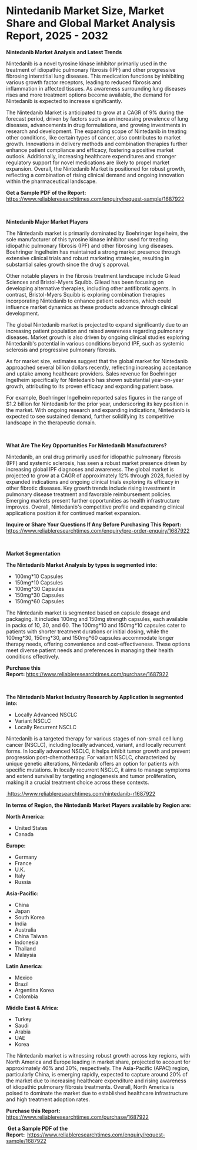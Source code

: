 <p><h1>Nintedanib Market Size, Market Share and Global Market Analysis Report, 2025 - 2032</h1></p><p><strong>Nintedanib Market Analysis and Latest Trends</strong></p>
<p><p>Nintedanib is a novel tyrosine kinase inhibitor primarily used in the treatment of idiopathic pulmonary fibrosis (IPF) and other progressive fibrosing interstitial lung diseases. This medication functions by inhibiting various growth factor receptors, leading to reduced fibrosis and inflammation in affected tissues. As awareness surrounding lung diseases rises and more treatment options become available, the demand for Nintedanib is expected to increase significantly.</p><p>The Nintedanib Market is anticipated to grow at a CAGR of 9% during the forecast period, driven by factors such as an increasing prevalence of lung diseases, advancements in drug formulations, and growing investments in research and development. The expanding scope of Nintedanib in treating other conditions, like certain types of cancer, also contributes to market growth. Innovations in delivery methods and combination therapies further enhance patient compliance and efficacy, fostering a positive market outlook. Additionally, increasing healthcare expenditures and stronger regulatory support for novel medications are likely to propel market expansion. Overall, the Nintedanib Market is positioned for robust growth, reflecting a combination of rising clinical demand and ongoing innovation within the pharmaceutical landscape.</p></p>
<p><strong>Get a Sample PDF of the Report:&nbsp;</strong> <a href="https://www.reliableresearchtimes.com/enquiry/request-sample/1687922?utm_campaign=2006&utm_medium=2&utm_source=Github&utm_content=ia&utm_term=19042025&utm_id=nintedanib">https://www.reliableresearchtimes.com/enquiry/request-sample/1687922</a></p>
<p>&nbsp;</p>
<p><strong>Nintedanib Major Market Players</strong></p>
<p><p>The Nintedanib market is primarily dominated by Boehringer Ingelheim, the sole manufacturer of this tyrosine kinase inhibitor used for treating idiopathic pulmonary fibrosis (IPF) and other fibrosing lung diseases. Boehringer Ingelheim has maintained a strong market presence through extensive clinical trials and robust marketing strategies, resulting in substantial sales growth since the drug's approval.</p><p>Other notable players in the fibrosis treatment landscape include Gilead Sciences and Bristol-Myers Squibb. Gilead has been focusing on developing alternative therapies, including other antifibrotic agents. In contrast, Bristol-Myers Squibb is exploring combination therapies incorporating Nintedanib to enhance patient outcomes, which could influence market dynamics as these products advance through clinical development.</p><p>The global Nintedanib market is projected to expand significantly due to an increasing patient population and raised awareness regarding pulmonary diseases. Market growth is also driven by ongoing clinical studies exploring Nintedanib's potential in various conditions beyond IPF, such as systemic sclerosis and progressive pulmonary fibrosis.</p><p>As for market size, estimates suggest that the global market for Nintedanib approached several billion dollars recently, reflecting increasing acceptance and uptake among healthcare providers. Sales revenue for Boehringer Ingelheim specifically for Nintedanib has shown substantial year-on-year growth, attributing to its proven efficacy and expanding patient base.</p><p>For example, Boehringer Ingelheim reported sales figures in the range of $1.2 billion for Nintedanib for the prior year, underscoring its key position in the market. With ongoing research and expanding indications, Nintedanib is expected to see sustained demand, further solidifying its competitive landscape in the therapeutic domain.</p></p>
<p>&nbsp;</p>
<p><strong>What Are The Key Opportunities For Nintedanib Manufacturers?</strong></p>
<p><p>Nintedanib, an oral drug primarily used for idiopathic pulmonary fibrosis (IPF) and systemic sclerosis, has seen a robust market presence driven by increasing global IPF diagnoses and awareness. The global market is projected to grow at a CAGR of approximately 12% through 2028, fueled by expanded indications and ongoing clinical trials exploring its efficacy in other fibrotic diseases. Key growth trends include rising investment in pulmonary disease treatment and favorable reimbursement policies. Emerging markets present further opportunities as health infrastructure improves. Overall, Nintedanib's competitive profile and expanding clinical applications position it for continued market expansion.</p></p>
<p><strong>Inquire or Share Your Questions If Any Before Purchasing This Report:</strong> <a href="https://www.reliableresearchtimes.com/enquiry/pre-order-enquiry/1687922?utm_campaign=2006&utm_medium=2&utm_source=Github&utm_content=ia&utm_term=19042025&utm_id=nintedanib">https://www.reliableresearchtimes.com/enquiry/pre-order-enquiry/1687922</a></p>
<p>&nbsp;</p>
<p><strong>Market Segmentation</strong></p>
<p><strong>The Nintedanib Market Analysis by types is segmented into:</strong></p>
<p><ul><li>100mg*10 Capsules</li><li>150mg*10 Capsules</li><li>100mg*30 Capsules</li><li>150mg*30 Capsules</li><li>150mg*60 Capsules</li></ul></p>
<p><p>The Nintedanib market is segmented based on capsule dosage and packaging. It includes 100mg and 150mg strength capsules, each available in packs of 10, 30, and 60. The 100mg*10 and 150mg*10 capsules cater to patients with shorter treatment durations or initial dosing, while the 100mg*30, 150mg*30, and 150mg*60 capsules accommodate longer therapy needs, offering convenience and cost-effectiveness. These options meet diverse patient needs and preferences in managing their health conditions effectively.</p></p>
<p><strong>Purchase this Report:&nbsp;</strong><a href="https://www.reliableresearchtimes.com/purchase/1687922?utm_campaign=2006&utm_medium=2&utm_source=Github&utm_content=ia&utm_term=19042025&utm_id=nintedanib">https://www.reliableresearchtimes.com/purchase/1687922</a></p>
<p>&nbsp;</p>
<p><strong>The Nintedanib Market Industry Research by Application is segmented into:</strong></p>
<p><ul><li>Locally Advanced NSCLC</li><li>Variant NSCLC</li><li>Locally Recurrent NSCLC</li></ul></p>
<p><p>Nintedanib is a targeted therapy for various stages of non-small cell lung cancer (NSCLC), including locally advanced, variant, and locally recurrent forms. In locally advanced NSCLC, it helps inhibit tumor growth and prevent progression post-chemotherapy. For variant NSCLC, characterized by unique genetic alterations, Nintedanib offers an option for patients with specific mutations. In locally recurrent NSCLC, it aims to manage symptoms and extend survival by targeting angiogenesis and tumor proliferation, making it a crucial treatment choice across these contexts.</p></p>
<p><a href="https://www.reliableresearchtimes.com/nintedanib-r1687922?utm_campaign=2006&utm_medium=2&utm_source=Github&utm_content=ia&utm_term=19042025&utm_id=nintedanib">&nbsp;https://www.reliableresearchtimes.com/nintedanib-r1687922</a></p>
<p><strong>In terms of Region, the Nintedanib Market Players available by Region are:</strong></p>
<p>
    <p> <strong> North America: </strong>
        <ul>
            <li>United States</li>
            <li>Canada</li>
        </ul>
        </p> 
    <p> <strong> Europe: </strong>
        <ul>
            <li>Germany</li>
            <li>France</li>
            <li>U.K.</li>
            <li>Italy</li>
            <li>Russia</li>
        </ul>
        </p> 
    <p> <strong> Asia-Pacific: </strong>
        <ul>
            <li>China</li>
            <li>Japan</li>
            <li>South Korea</li>
            <li>India</li>
            <li>Australia</li>
            <li>China Taiwan</li>
            <li>Indonesia</li>
            <li>Thailand</li>
            <li>Malaysia</li>
        </ul>
        </p> 
    <p> <strong> Latin America: </strong>
        <ul>
            <li>Mexico</li>
            <li>Brazil</li>
            <li>Argentina Korea</li>
            <li>Colombia</li>
        </ul>
        </p> 
    <p> <strong> Middle East & Africa: </strong>
        <ul>
            <li>Turkey</li>
            <li>Saudi</li>
            <li>Arabia</li>
            <li>UAE</li>
            <li>Korea</li>
        </ul>
    </p>
    </p>
<p><p>The Nintedanib market is witnessing robust growth across key regions, with North America and Europe leading in market share, projected to account for approximately 40% and 30%, respectively. The Asia-Pacific (APAC) region, particularly China, is emerging rapidly, expected to capture around 20% of the market due to increasing healthcare expenditure and rising awareness of idiopathic pulmonary fibrosis treatments. Overall, North America is poised to dominate the market due to established healthcare infrastructure and high treatment adoption rates.</p></p>
<p><strong>Purchase this Report: </strong><a href="https://www.reliableresearchtimes.com/purchase/1687922?utm_campaign=2006&utm_medium=2&utm_source=Github&utm_content=ia&utm_term=19042025&utm_id=nintedanib">https://www.reliableresearchtimes.com/purchase/1687922</a></p>
<p>&nbsp;<strong>Get a Sample PDF of the Report:&nbsp;&nbsp;</strong><a href="https://www.reliableresearchtimes.com/enquiry/request-sample/1687922?utm_campaign=2006&utm_medium=2&utm_source=Github&utm_content=ia&utm_term=19042025&utm_id=nintedanib">https://www.reliableresearchtimes.com/enquiry/request-sample/1687922</a></p>
<p><strong></strong></p>
<p><p></p><p></p><p></p></p>
